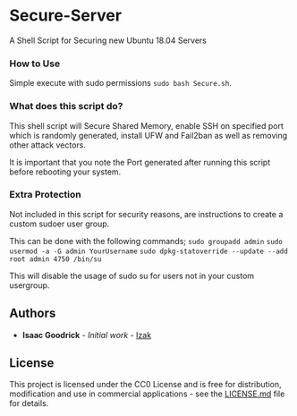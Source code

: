 # Secure-Server
A Shell Script for Securing new Ubuntu 18.04 Servers

### How to Use

Simple execute with sudo permissions ```sudo bash Secure.sh```.

### What does this script do?

This shell script will Secure Shared Memory, enable SSH on specified port which is randomly generated, install UFW and Fail2ban as well as removing other attack vectors.

It is important that you note the Port generated after running this script before rebooting your system.

### Extra Protection

Not included in this script for security reasons, are instructions to create a custom sudoer user group. 

This can be done with the following commands;
```sudo groupadd admin```
```sudo usermod -a -G admin YourUsername```
```sudo dpkg-statoverride --update --add root admin 4750 /bin/su```

This will disable the usage of sudo su for users not in your custom usergroup.

## Authors

* **Isaac Goodrick** - *Initial work* - [Izak](https://github.com/Izak-cmd)

## License

This project is licensed under the CC0 License and is free for distribution, modification and use in commercial applications - see the [LICENSE.md](LICENSE.md) file for details.
